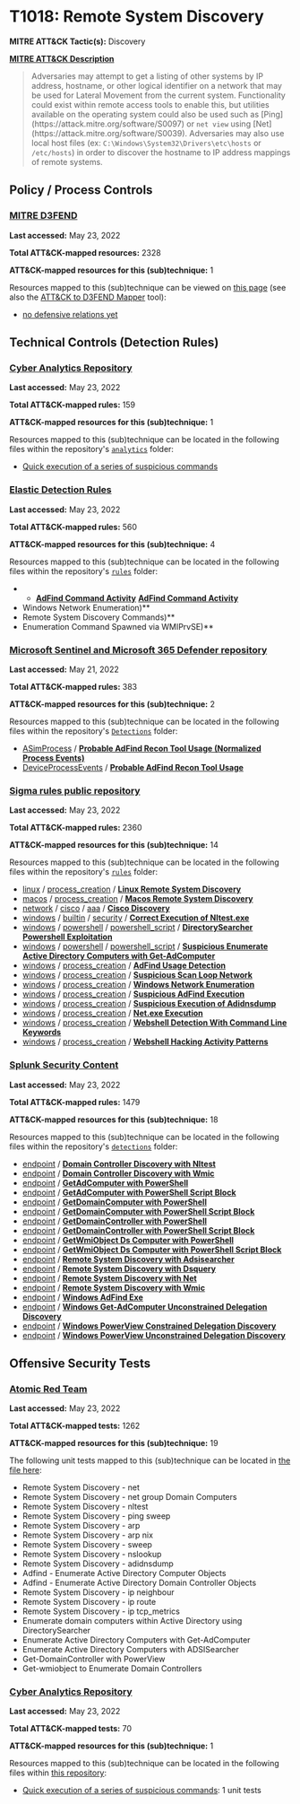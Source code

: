 # T1018: Remote System Discovery
**MITRE ATT&CK Tactic(s):** Discovery

**[MITRE ATT&CK Description](https://attack.mitre.org/techniques/T1018)**
<blockquote>Adversaries may attempt to get a listing of other systems by IP address, hostname, or other logical identifier on a network that may be used for Lateral Movement from the current system. Functionality could exist within remote access tools to enable this, but utilities available on the operating system could also be used such as  [Ping](https://attack.mitre.org/software/S0097) or <code>net view</code> using [Net](https://attack.mitre.org/software/S0039). Adversaries may also use local host files (ex: <code>C:\Windows\System32\Drivers\etc\hosts</code> or <code>/etc/hosts</code>) in order to discover the hostname to IP address mappings of remote systems. 
</blockquote>

## Policy / Process Controls
### [MITRE D3FEND](https://d3fend.mitre.org/)
**Last accessed:** May 23, 2022

**Total ATT&CK-mapped resources:** 2328

**ATT&CK-mapped resources for this (sub)technique:** 1

Resources mapped to this (sub)technique can be viewed on [this page](https://d3fend.mitre.org/) (see also the [ATT&CK to D3FEND Mapper](https://d3fend.mitre.org/tools/attack-mapper) tool):

* [no defensive relations yet](https://d3fend.mitre.org/technique/d3f:nodefensiverelationsyet)

## Technical Controls (Detection Rules)
### [Cyber Analytics Repository](https://car.mitre.org)
**Last accessed:** May 23, 2022

**Total ATT&CK-mapped rules:** 159

**ATT&CK-mapped resources for this (sub)technique:** 1

Resources mapped to this (sub)technique can be located in the following files within the repository's <code>[analytics](https://github.com/mitre-attack/car/blob/master/analytics)</code> folder:

* [Quick execution of a series of suspicious commands](https://github.com/mitre-attack/car/tree/master/analytics/CAR-2013-04-002.yaml)

### [Elastic Detection Rules](https://github.com/elastic/detection-rules)
**Last accessed:** May 23, 2022

**Total ATT&CK-mapped rules:** 560

**ATT&CK-mapped resources for this (sub)technique:** 4

Resources mapped to this (sub)technique can be located in the following files within the repository's <code>[rules](https://github.com/elastic/detection-rules/tree/main/rules)</code> folder:

* * **[AdFind Command Activity](https://github.com/elastic/detection-rules/blob/main/rules/windows/discovery_adfind_command_activity.toml)**
**[AdFind Command Activity](https://github.com/elastic/detection-rules/blob/main/rules/windows/discovery_adfind_command_activity.toml)**
* Windows Network Enumeration)**
* Remote System Discovery Commands)**
* Enumeration Command Spawned via WMIPrvSE)**

### [Microsoft Sentinel and Microsoft 365 Defender repository](https://github.com/Azure/Azure-Sentinel)
**Last accessed:** May 21, 2022

**Total ATT&CK-mapped rules:** 383

**ATT&CK-mapped resources for this (sub)technique:** 2

Resources mapped to this (sub)technique can be located in the following files within the repository's <code>[Detections](https://github.com/Azure/Azure-Sentinel/tree/master/Detections)</code> folder:

* [ASimProcess](https://github.com/Azure/Azure-Sentinel/tree/master/Detections/ASimProcess/) / **[Probable AdFind Recon Tool Usage (Normalized Process Events)](https://github.com/Azure/Azure-Sentinel/blob/master/Detections/ASimProcess/imProcess_AdFind_Usage.yaml)**
* [DeviceProcessEvents](https://github.com/Azure/Azure-Sentinel/tree/master/Detections/DeviceProcessEvents/) / **[Probable AdFind Recon Tool Usage](https://github.com/Azure/Azure-Sentinel/blob/master/Detections/DeviceProcessEvents/AdFind_Usage.yaml)**

### [Sigma rules public repository](https://github.com/SigmaHQ/sigma)
**Last accessed:** May 23, 2022

**Total ATT&CK-mapped rules:** 2360

**ATT&CK-mapped resources for this (sub)technique:** 14

Resources mapped to this (sub)technique can be located in the following files within the repository's <code>[rules](https://github.com/SigmaHQ/sigma/tree/master/rules)</code> folder:

* [linux](https://github.com/SigmaHQ/sigma/tree/master/rules/linux/) / [process_creation](https://github.com/SigmaHQ/sigma/tree/master/rules/linux/process_creation/) / **[Linux Remote System Discovery](https://github.com/SigmaHQ/sigma/blob/master/rules/linux/process_creation/proc_creation_lnx_remote_system_discovery.yml)**
* [macos](https://github.com/SigmaHQ/sigma/tree/master/rules/macos/) / [process_creation](https://github.com/SigmaHQ/sigma/tree/master/rules/macos/process_creation/) / **[Macos Remote System Discovery](https://github.com/SigmaHQ/sigma/blob/master/rules/macos/process_creation/proc_creation_macos_remote_system_discovery.yml)**
* [network](https://github.com/SigmaHQ/sigma/tree/master/rules/network/) / [cisco](https://github.com/SigmaHQ/sigma/tree/master/rules/network/cisco/) / [aaa](https://github.com/SigmaHQ/sigma/tree/master/rules/network/cisco/aaa/) / **[Cisco Discovery](https://github.com/SigmaHQ/sigma/blob/master/rules/network/cisco/aaa/cisco_cli_discovery.yml)**
* [windows](https://github.com/SigmaHQ/sigma/tree/master/rules/windows/) / [builtin](https://github.com/SigmaHQ/sigma/tree/master/rules/windows/builtin/) / [security](https://github.com/SigmaHQ/sigma/tree/master/rules/windows/builtin/security/) / **[Correct Execution of Nltest.exe](https://github.com/SigmaHQ/sigma/blob/master/rules/windows/builtin/security/win_lolbas_execution_of_nltest.yml)**
* [windows](https://github.com/SigmaHQ/sigma/tree/master/rules/windows/) / [powershell](https://github.com/SigmaHQ/sigma/tree/master/rules/windows/powershell/) / [powershell_script](https://github.com/SigmaHQ/sigma/tree/master/rules/windows/powershell/powershell_script/) / **[DirectorySearcher Powershell Exploitation](https://github.com/SigmaHQ/sigma/blob/master/rules/windows/powershell/powershell_script/posh_ps_directorysearcher.yml)**
* [windows](https://github.com/SigmaHQ/sigma/tree/master/rules/windows/) / [powershell](https://github.com/SigmaHQ/sigma/tree/master/rules/windows/powershell/) / [powershell_script](https://github.com/SigmaHQ/sigma/tree/master/rules/windows/powershell/powershell_script/) / **[Suspicious Enumerate Active Directory Computers with Get-AdComputer](https://github.com/SigmaHQ/sigma/blob/master/rules/windows/powershell/powershell_script/posh_ps_susp_get_adcomputer.yml)**
* [windows](https://github.com/SigmaHQ/sigma/tree/master/rules/windows/) / [process_creation](https://github.com/SigmaHQ/sigma/tree/master/rules/windows/process_creation/) / **[AdFind Usage Detection](https://github.com/SigmaHQ/sigma/blob/master/rules/windows/process_creation/proc_creation_win_ad_find_discovery.yml)**
* [windows](https://github.com/SigmaHQ/sigma/tree/master/rules/windows/) / [process_creation](https://github.com/SigmaHQ/sigma/tree/master/rules/windows/process_creation/) / **[Suspicious Scan Loop Network](https://github.com/SigmaHQ/sigma/blob/master/rules/windows/process_creation/proc_creation_win_network_scan_loop.yml)**
* [windows](https://github.com/SigmaHQ/sigma/tree/master/rules/windows/) / [process_creation](https://github.com/SigmaHQ/sigma/tree/master/rules/windows/process_creation/) / **[Windows Network Enumeration](https://github.com/SigmaHQ/sigma/blob/master/rules/windows/process_creation/proc_creation_win_net_enum.yml)**
* [windows](https://github.com/SigmaHQ/sigma/tree/master/rules/windows/) / [process_creation](https://github.com/SigmaHQ/sigma/tree/master/rules/windows/process_creation/) / **[Suspicious AdFind Execution](https://github.com/SigmaHQ/sigma/blob/master/rules/windows/process_creation/proc_creation_win_susp_adfind.yml)**
* [windows](https://github.com/SigmaHQ/sigma/tree/master/rules/windows/) / [process_creation](https://github.com/SigmaHQ/sigma/tree/master/rules/windows/process_creation/) / **[Suspicious Execution of Adidnsdump](https://github.com/SigmaHQ/sigma/blob/master/rules/windows/process_creation/proc_creation_win_susp_adidnsdump.yml)**
* [windows](https://github.com/SigmaHQ/sigma/tree/master/rules/windows/) / [process_creation](https://github.com/SigmaHQ/sigma/tree/master/rules/windows/process_creation/) / **[Net.exe Execution](https://github.com/SigmaHQ/sigma/blob/master/rules/windows/process_creation/proc_creation_win_susp_net_execution.yml)**
* [windows](https://github.com/SigmaHQ/sigma/tree/master/rules/windows/) / [process_creation](https://github.com/SigmaHQ/sigma/tree/master/rules/windows/process_creation/) / **[Webshell Detection With Command Line Keywords](https://github.com/SigmaHQ/sigma/blob/master/rules/windows/process_creation/proc_creation_win_webshell_detection.yml)**
* [windows](https://github.com/SigmaHQ/sigma/tree/master/rules/windows/) / [process_creation](https://github.com/SigmaHQ/sigma/tree/master/rules/windows/process_creation/) / **[Webshell Hacking Activity Patterns](https://github.com/SigmaHQ/sigma/blob/master/rules/windows/process_creation/proc_creation_win_webshell_hacking.yml)**

### [Splunk Security Content](https://github.com/splunk/security_content)
**Last accessed:** May 23, 2022

**Total ATT&CK-mapped rules:** 1479

**ATT&CK-mapped resources for this (sub)technique:** 18

Resources mapped to this (sub)technique can be located in the following files within the repository's <code>[detections](https://github.com/splunk/security_content/tree/develop/detections)</code> folder:

* [endpoint](https://github.com/splunk/security_content/tree/develop/detections/endpoint/) / **[Domain Controller Discovery with Nltest](https://github.com/splunk/security_content/blob/develop/detections/endpoint/domain_controller_discovery_with_nltest.yml)**
* [endpoint](https://github.com/splunk/security_content/tree/develop/detections/endpoint/) / **[Domain Controller Discovery with Wmic](https://github.com/splunk/security_content/blob/develop/detections/endpoint/domain_controller_discovery_with_wmic.yml)**
* [endpoint](https://github.com/splunk/security_content/tree/develop/detections/endpoint/) / **[GetAdComputer with PowerShell](https://github.com/splunk/security_content/blob/develop/detections/endpoint/getadcomputer_with_powershell.yml)**
* [endpoint](https://github.com/splunk/security_content/tree/develop/detections/endpoint/) / **[GetAdComputer with PowerShell Script Block](https://github.com/splunk/security_content/blob/develop/detections/endpoint/getadcomputer_with_powershell_script_block.yml)**
* [endpoint](https://github.com/splunk/security_content/tree/develop/detections/endpoint/) / **[GetDomainComputer with PowerShell](https://github.com/splunk/security_content/blob/develop/detections/endpoint/getdomaincomputer_with_powershell.yml)**
* [endpoint](https://github.com/splunk/security_content/tree/develop/detections/endpoint/) / **[GetDomainComputer with PowerShell Script Block](https://github.com/splunk/security_content/blob/develop/detections/endpoint/getdomaincomputer_with_powershell_script_block.yml)**
* [endpoint](https://github.com/splunk/security_content/tree/develop/detections/endpoint/) / **[GetDomainController with PowerShell](https://github.com/splunk/security_content/blob/develop/detections/endpoint/getdomaincontroller_with_powershell.yml)**
* [endpoint](https://github.com/splunk/security_content/tree/develop/detections/endpoint/) / **[GetDomainController with PowerShell Script Block](https://github.com/splunk/security_content/blob/develop/detections/endpoint/getdomaincontroller_with_powershell_script_block.yml)**
* [endpoint](https://github.com/splunk/security_content/tree/develop/detections/endpoint/) / **[GetWmiObject Ds Computer with PowerShell](https://github.com/splunk/security_content/blob/develop/detections/endpoint/getwmiobject_ds_computer_with_powershell.yml)**
* [endpoint](https://github.com/splunk/security_content/tree/develop/detections/endpoint/) / **[GetWmiObject Ds Computer with PowerShell Script Block](https://github.com/splunk/security_content/blob/develop/detections/endpoint/getwmiobject_ds_computer_with_powershell_script_block.yml)**
* [endpoint](https://github.com/splunk/security_content/tree/develop/detections/endpoint/) / **[Remote System Discovery with Adsisearcher](https://github.com/splunk/security_content/blob/develop/detections/endpoint/remote_system_discovery_with_adsisearcher.yml)**
* [endpoint](https://github.com/splunk/security_content/tree/develop/detections/endpoint/) / **[Remote System Discovery with Dsquery](https://github.com/splunk/security_content/blob/develop/detections/endpoint/remote_system_discovery_with_dsquery.yml)**
* [endpoint](https://github.com/splunk/security_content/tree/develop/detections/endpoint/) / **[Remote System Discovery with Net](https://github.com/splunk/security_content/blob/develop/detections/endpoint/remote_system_discovery_with_net.yml)**
* [endpoint](https://github.com/splunk/security_content/tree/develop/detections/endpoint/) / **[Remote System Discovery with Wmic](https://github.com/splunk/security_content/blob/develop/detections/endpoint/remote_system_discovery_with_wmic.yml)**
* [endpoint](https://github.com/splunk/security_content/tree/develop/detections/endpoint/) / **[Windows AdFind Exe](https://github.com/splunk/security_content/blob/develop/detections/endpoint/windows_adfind_exe.yml)**
* [endpoint](https://github.com/splunk/security_content/tree/develop/detections/endpoint/) / **[Windows Get-AdComputer Unconstrained Delegation Discovery](https://github.com/splunk/security_content/blob/develop/detections/endpoint/windows_get_adcomputer_unconstrained_delegation_discovery.yml)**
* [endpoint](https://github.com/splunk/security_content/tree/develop/detections/endpoint/) / **[Windows PowerView Constrained Delegation Discovery](https://github.com/splunk/security_content/blob/develop/detections/endpoint/windows_powerview_constrained_delegation_discovery.yml)**
* [endpoint](https://github.com/splunk/security_content/tree/develop/detections/endpoint/) / **[Windows PowerView Unconstrained Delegation Discovery](https://github.com/splunk/security_content/blob/develop/detections/endpoint/windows_powerview_unconstrained_delegation_discovery.yml)**


## Offensive Security Tests
### [Atomic Red Team](https://github.com/redcanaryco/atomic-red-team)
**Last accessed:** May 23, 2022

**Total ATT&CK-mapped tests:** 1262

**ATT&CK-mapped resources for this (sub)technique:** 19

The following unit tests mapped to this (sub)technique can be located in [the file here](https://github.com/redcanaryco/atomic-red-team/tree/master/atomics/T1018/T1018.yaml):

* Remote System Discovery - net
* Remote System Discovery - net group Domain Computers
* Remote System Discovery - nltest
* Remote System Discovery - ping sweep
* Remote System Discovery - arp
* Remote System Discovery - arp nix
* Remote System Discovery - sweep
* Remote System Discovery - nslookup
* Remote System Discovery - adidnsdump
* Adfind - Enumerate Active Directory Computer Objects
* Adfind - Enumerate Active Directory Domain Controller Objects
* Remote System Discovery - ip neighbour
* Remote System Discovery - ip route
* Remote System Discovery - ip tcp_metrics
* Enumerate domain computers within Active Directory using DirectorySearcher
* Enumerate Active Directory Computers with Get-AdComputer
* Enumerate Active Directory Computers with ADSISearcher
* Get-DomainController with PowerView
* Get-wmiobject to Enumerate Domain Controllers

### [Cyber Analytics Repository](https://car.mitre.org)
**Last accessed:** May 23, 2022

**Total ATT&CK-mapped tests:** 70

**ATT&CK-mapped resources for this (sub)technique:** 1

Resources mapped to this (sub)technique can be located in the following files within [this repository](https://github.com/mitre-attack/car/blob/master/analytics):

* [Quick execution of a series of suspicious commands](https://github.com/mitre-attack/car/tree/master/analytics/CAR-2013-04-002.yaml): 1 unit tests

